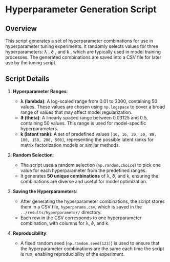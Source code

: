 # Hyperparameter Generation Script

## Overview

This script generates a set of hyperparameter combinations for use in hyperparameter tuning experiments. It randomly selects values for three hyperparameters: λ , ϑ , and k , which are typically used in model training processes. The generated combinations are saved into a CSV file for later use by the tuning script.

## Script Details

1. **Hyperparameter Ranges**:
    - **λ (lambda)**: A log-scaled range from 0.01 to 3000, containing 50 values. These values are chosen using `np.logspace` to cover a broad range of values that may affect model regularization.
    - **ϑ (theta)**: A linearly spaced range between 0.03125 and 0.5, containing 50 values. This range is used for model-specific hyperparameters.
    - **k (latent rank)**: A set of predefined values `[10, 16, 30, 50, 80, 100, 150, 200, 500]`, representing the possible latent ranks for matrix factorization models or similar methods.

2. **Random Selection**:
    - The script uses a random selection (`np.random.choice`) to pick one value for each hyperparameter from the predefined ranges.
    - It generates **50 unique combinations** of λ, ϑ, and k, ensuring the combinations are diverse and useful for model optimization.

3. **Saving the Hyperparameters**:
    - After generating the hyperparameter combinations, the script stores them in a CSV file, `hyperparams.csv`, which is saved in the `../results/hyperparameter/` directory.
    - Each row in the CSV corresponds to one hyperparameter combination, with columns for λ, ϑ, and k.

4. **Reproducibility**:
    - A fixed random seed (`np.random.seed(123)`) is used to ensure that the hyperparameter combinations are the same each time the script is run, enabling reproducibility of the experiment.


